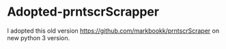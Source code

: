 # Adopted-prntscrScrapper
I adopted this old version https://github.com/markbookk/prntscrScraper on new python 3 version.
